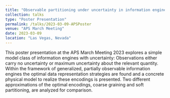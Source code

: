 ```yaml
---
title: "Observable partitioning under uncertainty in information engines with physically implemented observer memories"
collection: talks
type: "Poster Presentation"
permalink: /talks/2023-03-09-APSPoster
venue: "APS March Meeting"
date: 2023-03-09
location: "Las Vegas, Nevada"
---
```


This poster presentation at the APS March Meeting 2023 explores a simple model class of information engines with uncertainty: Observations either carry no uncertainty or maximum uncertainty about the relevant quantity. Within the framework of generalized, partially observable information engines the optimal data representation strategies are found and a concrete physical model to realize these encodings is presented. Two different approximations of the optimal encodings, coarse graining and soft partitioning, are analyzed for comparison. 
